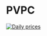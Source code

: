 # PVPC

[![Daily prices](https://github.com/asiermartinez/PVPC/actions/workflows/prices.yml/badge.svg?event=check_run)](https://github.com/asiermartinez/PVPC/actions/workflows/prices.yml)